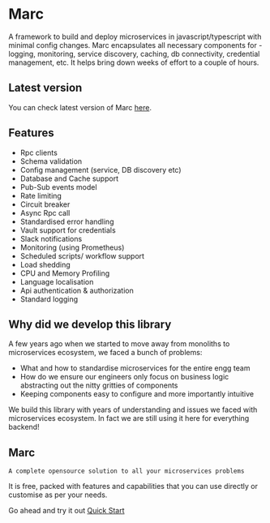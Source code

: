 # Marc

A framework to build and deploy microservices in javascript/typescript with minimal config changes.
Marc encapsulates all necessary components for - logging, monitoring, service discovery, caching, db connectivity, credential management, etc. It helps bring down weeks of effort to a couple of hours.

## Latest version
You can check latest version of Marc [here](https://www.npmjs.com/package/@uc-engg/marc).

## Features

* Rpc clients
* Schema validation
* Config management (service, DB discovery etc)
* Database and Cache support
* Pub-Sub events model
* Rate limiting
* Circuit breaker
* Async Rpc call
* Standardised error handling
* Vault support for credentials
* Slack notifications
* Monitoring (using Prometheus)
* Scheduled scripts/ workflow support
* Load shedding
* CPU and Memory Profiling
* Language localisation
* Api authentication & authorization
* Standard logging

## Why did we develop this library

A few years ago when we started to move away from monoliths to microservices ecosystem, we faced a bunch of problems:
* What and how to standardise microservices for the entire engg team
* How do we ensure our engineers only focus on business logic abstracting out the nitty gritties of components
* Keeping components easy to configure and more importantly intuitive 

We build this library with years of understanding and issues we faced with microservices ecosystem. In fact we are still using it here for everything backend! 


## Marc

`A complete opensource solution to all your microservices problems`

It is free, packed with features and capabilities that you can use directly or customise as per your needs.

Go ahead and try it out [Quick Start](https://urbanclap-engg.github.io/openapi-rpc-node/#/pages/installation?id=quick-start!)

